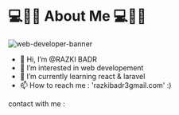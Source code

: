 #                                    💻👨‍💻 About Me 💻👨‍💻
![web-developer-banner](https://user-images.githubusercontent.com/96654573/211793736-9da401c1-70cf-4ed1-a9cf-4ae2aae5ae10.png)

- 👋 Hi, I’m @RAZKI BADR
- 👀 I’m interested in web developement
- 🌱 I’m currently learning react & laravel
- 📫 How to reach me : 'razkibadr3gmail.com' :)

contact with me :
